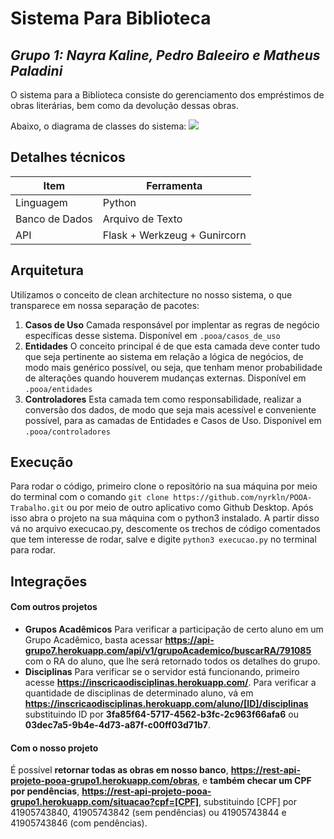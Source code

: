 # Sistema Para Biblioteca
## _Grupo 1: Nayra Kaline, Pedro Baleeiro e Matheus Paladini_

O sistema para a Biblioteca consiste do gerenciamento dos empréstimos de obras literárias, bem como da devolução dessas obras.

Abaixo, o diagrama de classes do sistema:
![](https://user-images.githubusercontent.com/72228482/192165050-70cc90ca-fe5f-44bc-8703-54f25fcebe75.png)

## Detalhes técnicos
| Item | Ferramenta |
| ------ | ------ |
| Linguagem | Python |
| Banco de Dados | Arquivo de Texto |
| API | Flask + Werkzeug + Gunircorn |

## Arquitetura
Utilizamos o conceito de clean architecture no nosso sistema, o que transparece em nossa separação de pacotes:
1. **Casos de Uso**
Camada responsável por implentar as regras de negócio específicas desse sistema. Disponível em ```.pooa/casos_de_uso```
2. **Entidades**
O conceito principal é de que esta camada deve conter tudo que seja pertinente ao sistema em relação a lógica de negócios, de modo mais genérico possível, ou seja, que tenham menor probabilidade de alterações quando houverem mudanças externas. 
Disponível em ```.pooa/entidades```
3. **Controladores**
Esta camada tem como responsabilidade, realizar a conversão dos dados, de modo que seja mais acessível e conveniente possível, para as camadas de Entidades e Casos de Uso.
Disponível em ```.pooa/controladores```
## Execução
Para rodar o código, primeiro clone o repositório na sua máquina por meio do terminal com o comando ```git clone https://github.com/nyrkln/POOA-Trabalho.git```
ou por meio de outro aplicativo como Github Desktop. Após isso abra o projeto na sua máquina com o python3 instalado.
A partir disso vá no arquivo execucao.py, descomente os trechos de código comentados que tem interesse de rodar, salve e digite ```python3 execucao.py``` no terminal para rodar.

## Integrações
####  Com outros projetos
- **Grupos Acadêmicos** 
Para verificar a participação de certo aluno em um Grupo Acadêmico, basta acessar **https://api-grupo7.herokuapp.com/api/v1/grupoAcademico/buscarRA/791085** com o RA do aluno, que lhe será retornado todos os detalhes do grupo.
- **Disciplinas**
Para verificar se o servidor está funcionando, primeiro acesse **https://inscricaodisciplinas.herokuapp.com/**. Para verificar a quantidade de disciplinas de determinado aluno, vá em **https://inscricaodisciplinas.herokuapp.com/aluno/[ID]/disciplinas** substituindo ID por **3fa85f64-5717-4562-b3fc-2c963f66afa6** ou **03dec7a5-9b4e-4d73-a87f-c00ff03d71b7**.

#### Com o nosso projeto
É possível **retornar todas as obras em nosso banco**, **https://rest-api-projeto-pooa-grupo1.herokuapp.com/obras**, e **também checar um CPF por pendências**, **https://rest-api-projeto-pooa-grupo1.herokuapp.com/situacao?cpf=[CPF]**, substituindo [CPF] por 41905743840, 41905743842 (sem pendências) ou 41905743844 e 41905743846 (com pendências).
